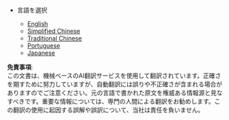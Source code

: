 * 言語を選択

    * [English](../../../../../../../..)
    * [Simplified Chinese](../../../../../../../../translations/cn)
    * [Traditional Chinese](../../../../../../../../translations/tw)
    * [Portuguese](../../../../../../../../translations/pt-br)
    * [Japanese](../../../../../../../../translations/ja-jp)

**免責事項**:  
この文書は、機械ベースのAI翻訳サービスを使用して翻訳されています。正確さを期すために努力していますが、自動翻訳には誤りや不正確さが含まれる場合がありますのでご注意ください。元の言語で書かれた原文を権威ある情報源と見なすべきです。重要な情報については、専門の人間による翻訳をお勧めします。この翻訳の使用に起因する誤解や誤訳について、当社は責任を負いません。